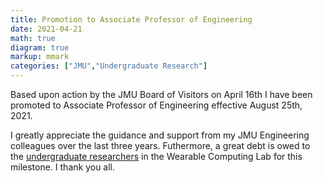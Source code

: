 ```yaml
---
title: Promotion to Associate Professor of Engineering
date: 2021-04-21
math: true
diagram: true
markup: mmark
categories: ["JMU","Undergraduate Research"]
---
```

Based upon action by the JMU Board of Visitors on April 16th I have been promoted to Associate Professor of Engineering effective August 25th, 2021.

I greatly appreciate the guidance and support from my JMU Engineering colleagues over the last three years. Futhermore, a great debt is owed to the [undergraduate researchers](https://www.jasonforsyth.net/categories/undergraduate-research/) in the Wearable Computing Lab for this milestone. I thank you all.


